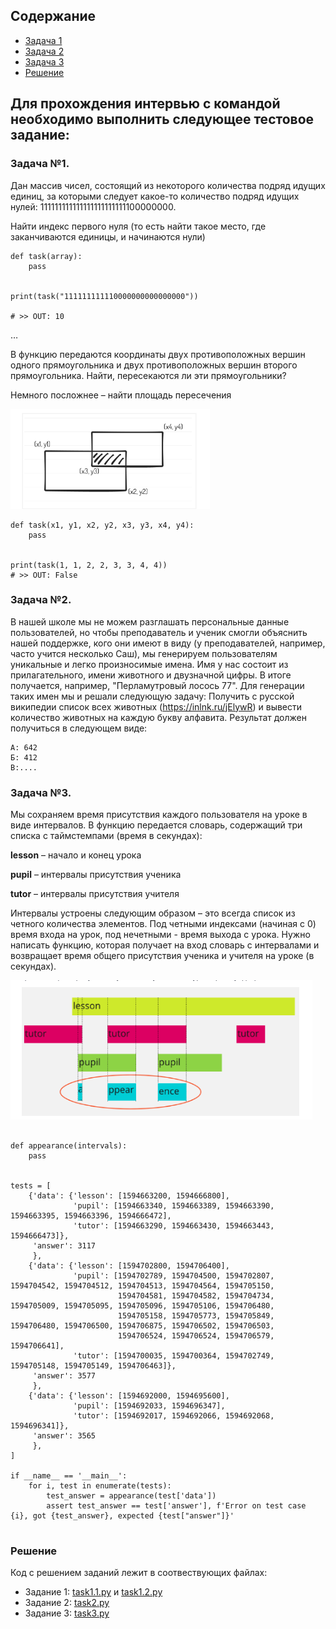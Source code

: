 ## Содержание
- [Задача 1](#задача-1)
- [Задача 2](#задача-2)
- [Задача 3](#задача-3)
- [Решение](#решение)


## Для прохождения интервью с командой необходимо выполнить следующее тестовое задание:

### Задача №1.

Дан массив чисел, состоящий из некоторого количества подряд идущих единиц, за которыми следует какое-то количество
подряд идущих нулей: 111111111111111111111111100000000.

Найти индекс первого нуля (то есть найти такое место, где заканчиваются единицы, и начинаются нули)

```python3
def task(array):
    pass


print(task("111111111110000000000000000"))

# >> OUT: 10
```

…

В функцию передаются координаты двух противоположных вершин одного прямоугольника и двух противоположных вершин второго
прямоугольника. Найти, пересекаются ли эти прямоугольники?

Немного посложнее – найти площадь пересечения

![](.README_images/ffbfe14e.png)

```python3
def task(x1, y1, x2, y2, x3, y3, x4, y4):
    pass


print(task(1, 1, 2, 2, 3, 3, 4, 4))
# >> OUT: False
```

### Задача №2.

В нашей школе мы не можем разглашать персональные данные пользователей, но чтобы преподаватель и ученик смогли объяснить
нашей поддержке, кого они имеют в виду (у преподавателей, например, часто учится несколько Саш), мы генерируем
пользователям уникальные и легко произносимые имена. Имя у нас состоит из прилагательного, имени животного и двузначной
цифры. В итоге получается, например, "Перламутровый лосось 77". Для генерации таких имен мы и решали следующую задачу:
Получить с русской википедии список всех животных (https://inlnk.ru/jElywR) и вывести количество животных на каждую
букву алфавита. Результат должен получиться в следующем виде:

```
А: 642
Б: 412
В:....
```

### Задача №3.

Мы сохраняем время присутствия каждого пользователя на уроке в виде интервалов. В функцию передается словарь, содержащий
три списка с таймстемпами (время в секундах):

**lesson** – начало и конец урока

**pupil** – интервалы присутствия ученика

**tutor** – интервалы присутствия учителя

Интервалы устроены следующим образом – это всегда список из четного количества элементов. Под четными индексами (начиная
с 0) время входа на урок, под нечетными - время выхода с урока.
Нужно написать функцию, которая получает на вход словарь с интервалами и возвращает время общего присутствия ученика и
учителя на уроке (в секундах).

![](.README_images/685327a6.png)

```python3

def appearance(intervals):
    pass


tests = [
    {'data': {'lesson': [1594663200, 1594666800],
              'pupil': [1594663340, 1594663389, 1594663390, 1594663395, 1594663396, 1594666472],
              'tutor': [1594663290, 1594663430, 1594663443, 1594666473]},
     'answer': 3117
     },
    {'data': {'lesson': [1594702800, 1594706400],
              'pupil': [1594702789, 1594704500, 1594702807, 1594704542, 1594704512, 1594704513, 1594704564, 1594705150,
                        1594704581, 1594704582, 1594704734, 1594705009, 1594705095, 1594705096, 1594705106, 1594706480,
                        1594705158, 1594705773, 1594705849, 1594706480, 1594706500, 1594706875, 1594706502, 1594706503,
                        1594706524, 1594706524, 1594706579, 1594706641],
              'tutor': [1594700035, 1594700364, 1594702749, 1594705148, 1594705149, 1594706463]},
     'answer': 3577
     },
    {'data': {'lesson': [1594692000, 1594695600],
              'pupil': [1594692033, 1594696347],
              'tutor': [1594692017, 1594692066, 1594692068, 1594696341]},
     'answer': 3565
     },
]

if __name__ == '__main__':
    for i, test in enumerate(tests):
        test_answer = appearance(test['data'])
        assert test_answer == test['answer'], f'Error on test case {i}, got {test_answer}, expected {test["answer"]}'


```


### Решение
Код с решением заданий лежит в соотвествующих файлах:
 - Задание 1: [task1.1.py](https://github.com/joerude/tetrika-test/blob/master/task1.1.py) и [task1.2.py](https://github.com/joerude/tetrika-test/blob/master/task1.2.py)
 - Задание 2: [task2.py](https://github.com/joerude/tetrika-test/blob/master/task2.py)
 - Задание 3: [task3.py](https://github.com/joerude/tetrika-test/blob/master/task3.py)



